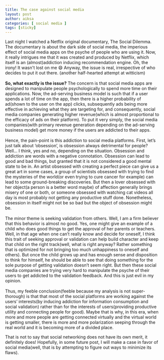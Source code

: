```yaml
---
title: The case against social media
layout: post
author: aiksa
categories: [ social media ]
tags: [sticky]
---
```

Last night I watched a Netflix original documentary, The Social Dilemma. The documentary is about the dark side of social media, the imperious effect of social media apps on the psyche of people who are using it. Now, it really intrigues me that it was created and produced by Netflix, which itself is an (almost)addiction inducing recommendation engine. Oh, the irony! It wasn't lost on me 😄 Anyway, the issue is real, irrespective of who decides to put it out there. (another half-hearted attempt at witticism) 
<br />
<br />
**So, what exactly is the issue?** The concern is that social media apps are designed to manipulate people psychologically to spend more time on their applications. Now, the ad-serving business model is such that if a user spends a lot of time on the app, then there is a higher probability of ad(shown to the user on the app) clicks, subsequently ads being more effective in achieving what they are targeting for, and consequently, social media companies generating higher revenue(which is almost proportional to the efficacy of ads on their platform). To put it very simply, the social media companies(with primary revenue generation depending on the ad-serving business model) get more money if the users are addicted to their apps. 
<br />
<br />
Hence, the pain-point is this addiction to social media platforms. First, let’s just talk about ‘obsession’, is obsession always detrimental for people? Well... I think, yes and no, depending on the situation. Obsession and addiction are words with a negative connotation. Obsession can lead to good and bad things, but granted that it is not considered a good mental state to be in. An artist obsessed with creating a perfect piece can give us a great art in some cases, a group of scientists obsessed with trying to find the mysteries of the world(or even trying to cure cancer for example) can lead to some ground-breaking discoveries. But then a lover obsessed with her object(a person is a better word maybe) of affection generally brings misery of one or both, or someone obsessed with watching cat videos all day is most probably not getting any productive stuff done. Nonetheless, obsession in itself might not be so bad but the object of obsession might be. 
<br />
<br />
The minor theme is seeking validation from others. Well, I am a firm believer that this behavior is almost no good. Yes, one might give an example of a child who does good things to get the approval of her parents or teachers. Well, in that age when one can’t really know and decide for oneself, I think this trait of seeking approval or validation can help build character and keep that child on the right track(well, what is right anyway? Rather something that is optimized for not bringing too much unhappiness to oneself and others). But once the child grows up and has enough sense and disposition to think for himself, he should be able to see that doing something for the sole purpose of getting validation doesn’t seem right. But then these social media companies are trying very hard to manipulate the psyche of their users to get addicted to the validation feedback. And this is just evil in my opinion.
<br />
<br />
Thus, my feeble conclusion(feeble because my analysis is not super-thorough) is that that most of the social platforms are working against the users’ interests(by inducing addiction for information consumption and social validation) rather than for the interests of users(providing productive utility and connecting people for good). Maybe that is why, in this era, when more and more people are getting connected virtually and the virtual world is getting smaller, there is more and more polarization seeping through the real world and it is becoming more of a divided place. 

That is not to say that social networking does not have its own merit, it definitely does! Hopefully, in some future post, I will make a case in favor of social media(well, that is by attempting to figure out ways to minimize its flaws).